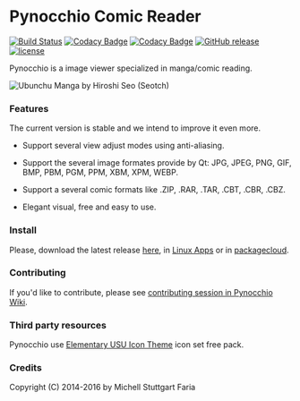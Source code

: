 Pynocchio Comic Reader
==================
[![Build Status](https://travis-ci.org/pynocchio/pynocchio.svg?branch=develop)](https://travis-ci.org/pynocchio/pynocchio)
[![Codacy Badge](https://api.codacy.com/project/badge/Grade/a7dfde0bb92a486796cadbe70a036d09)](https://www.codacy.com/app/michellstut/pynocchio?utm_source=github.com&amp;utm_medium=referral&amp;utm_content=pynocchio/pynocchio&amp;utm_campaign=Badge_Grade)
[![Codacy Badge](https://api.codacy.com/project/badge/Coverage/a7dfde0bb92a486796cadbe70a036d09)](https://www.codacy.com/app/michellstut/pynocchio?utm_source=github.com&amp;utm_medium=referral&amp;utm_content=pynocchio/pynocchio&amp;utm_campaign=Badge_Coverage)
[![GitHub release](https://img.shields.io/github/release/pynocchio/pynocchio.svg)](https://github.com/pynocchio/pynocchio)
[![license](https://img.shields.io/github/license/pynocchio/pynocchio.svg)](https://pt.wikipedia.org/wiki/GNU_General_Public_License)

Pynocchio is a image viewer specialized in manga/comic reading.

![Ubunchu Manga by Hiroshi Seo (Seotch)](https://lh3.googleusercontent.com/-p0TtjyX-GgM/VwwYhAAUjrI/AAAAAAAAF04/_JSom_IMmasZfnRn4EPhxKejjj_9aHzYwCCo/s1152-Ic42/snapshot11.png)


### Features

The current version is stable and we intend to improve it even more.

* Support several view adjust modes using anti-aliasing.
* Support the several image formates provide by Qt: JPG, JPEG, PNG, GIF, BMP, PBM, PGM, PPM, XBM, XPM, WEBP.
* Support a several comic formats like .ZIP, .RAR, .TAR, .CBT, .CBR, .CBZ.

* Elegant visual, free and easy to use.

### Install

Please, download the latest release [here](https://github.com/pynocchio/pynocchio/releases/latest), in [Linux Apps](https://www.linux-apps.com/p/1126786) or in [packagecloud](https://packagecloud.io/mstuttgart/pynocchio).

### Contributing

If you'd like to contribute, please see [contributing session in Pynocchio Wiki](https://github.com/pynocchio/pynocchio/wiki/Contributing).

### Third party resources

Pynocchio use [Elementary USU Icon Theme](https://store.kde.org/content/show.php/elementary+USU?content=148128) icon set free pack.

### Credits

Copyright (C) 2014-2016 by Michell Stuttgart Faria
